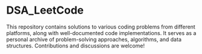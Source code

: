 # DSA_LeetCode
This repository contains solutions to various coding problems from different platforms, along with well-documented code implementations. It serves as a personal archive of problem-solving approaches, algorithms, and data structures. Contributions and discussions are welcome!

